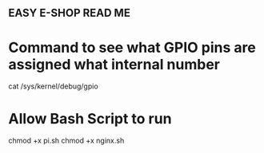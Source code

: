 ## EASY E-SHOP READ ME

# Command to see what GPIO pins are assigned what internal number
cat /sys/kernel/debug/gpio

# Allow Bash Script to run
chmod +x pi.sh
chmod +x nginx.sh
